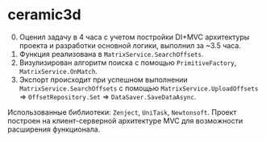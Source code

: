 # ceramic3d
0. Оценил задачу в 4 часа с учетом постройки DI+MVC архитектуры проекта и разработки основной логики, выполнил за ~3.5 часа.
1. Функция реализована в `MatrixService.SearchOffsets`.
2. Визулизирован алгоритм поиска с помощью `PrimitiveFactory`, `MatrixService.OnMatch`.
3. Экспорт происходит при успешном выполнении `MatrixService.SearchOffsets` с помощью `MatrixService.UploadOffsets` => `OffsetRepository.Set` => `DataSaver.SaveDataAsync`.

Использованные библиотеки: `Zenject`, `UniTask`, `Newtonsoft`.
Проект построен на клиент-серверной архитектуре MVC для возможности расширения функционала.